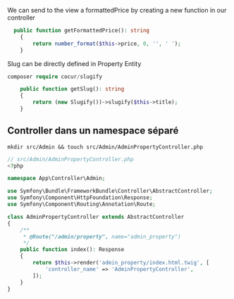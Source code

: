 We can send to the view a formattedPrice by creating a new function in our controller

```php
  public function getFormattedPrice(): string
    {
        return number_format($this->price, 0, '', ' ');
    }
```

Slug can be directly defined in Property Entity

```php
composer require cocur/slugify
```

```php
    public function getSlug(): string
    {
        return (new Slugify())->slugify($this->title);
    }
```

## Controller dans un namespace séparé

```
mkdir src/Admin && touch src/Admin/AdminPropertyController.php
```

```php
// src/Admin/AdminPropertyController.php
<?php

namespace App\Controller\Admin;

use Symfony\Bundle\FrameworkBundle\Controller\AbstractController;
use Symfony\Component\HttpFoundation\Response;
use Symfony\Component\Routing\Annotation\Route;

class AdminPropertyController extends AbstractController
{
    /**
     * @Route("/admin/property", name="admin_property")
     */
    public function index(): Response
    {
        return $this->render('admin_property/index.html.twig', [
            'controller_name' => 'AdminPropertyController',
        ]);
    }
}
```
